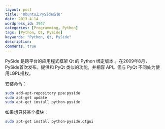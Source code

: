 ```yaml
---
layout: post
title: 'Ubuntu上PySide安装'
date: 2013-4-14
wordpress_id: 3947
categories: [Programming, Python]
tags: [Python, Qt, PySide]
keywords: "Python, Qt, PySide"
description: 
comments: true
---
```

PySide 是跨平台的应用程式框架 Qt 的 Python 绑定版本 。在2009年8月，PySide首次发布。提供和 PyQt 类似的功能，并相容 API。但与 PyQt 不同处为使用LGPL授权。

安装命令：

``` bash
sudo add-apt-repository ppa:pyside
sudo apt-get update
sudo apt-get install python-pyside
```
如果想只装某个模块：

``` bash
sudo apt-get install python-pyside.qtgui
```
